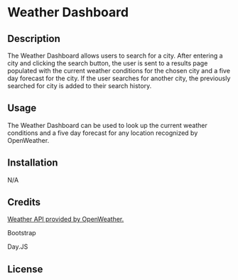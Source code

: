 # Weather Dashboard

## Description

The Weather Dashboard allows users to search for a city. After entering a city and clicking the search button, the user is sent to a results page populated with the current weather conditions for the chosen city and a five day forecast for the city. If the user searches for another city, the previously searched for city is added to their search history. 

## Usage

The Weather Dashboard can be used to look up the current weather conditions and a five day forecast for any location recognized by OpenWeather.

## Installation

N/A

## Credits

[Weather API provided by OpenWeather.](https://openweathermap.org)

Bootstrap

Day.JS

## License